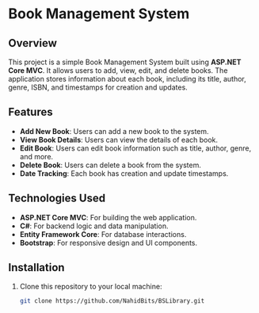 # Book Management System

## Overview
This project is a simple Book Management System built using **ASP.NET Core MVC**. It allows users to add, view, edit, and delete books. The application stores information about each book, including its title, author, genre, ISBN, and timestamps for creation and updates.

## Features
- **Add New Book**: Users can add a new book to the system.
- **View Book Details**: Users can view the details of each book.
- **Edit Book**: Users can edit book information such as title, author, genre, and more.
- **Delete Book**: Users can delete a book from the system.
- **Date Tracking**: Each book has creation and update timestamps.
  
## Technologies Used
- **ASP.NET Core MVC**: For building the web application.
- **C#**: For backend logic and data manipulation.
- **Entity Framework Core**: For database interactions.
- **Bootstrap**: For responsive design and UI components.

## Installation

1. Clone this repository to your local machine:
   ```bash
   git clone https://github.com/NahidBits/BSLibrary.git 
